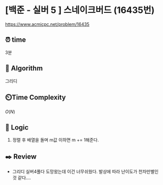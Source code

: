 # [백준 - 실버 5 ] 스네이크버드 (16435번)

https://www.acmicpc.net/problem/16435

## ⏰ **time**

3분

## :pushpin: **Algorithm**

그리디

## ⏲️**Time Complexity**

$O(N)$

## :round_pushpin: **Logic**

1. 정렬 후 배열을 돌며 m값 이하면 m += 1해준다.

## :black_nib: **Review**

- 그리디 실버4풀다 도망왔는데 이건 너무쉬웠다. 발상에 따라 난이도가 천차만별인것 같다....
